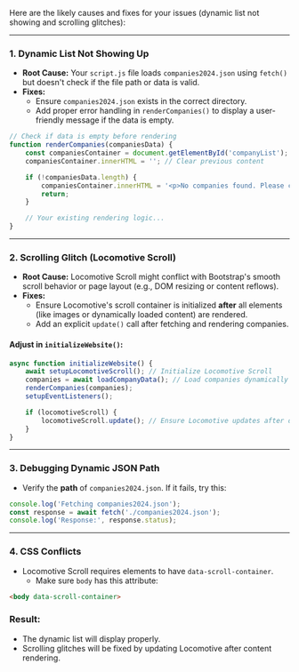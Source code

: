 Here are the likely causes and fixes for your issues (dynamic list not showing and scrolling glitches):

---

### 1. **Dynamic List Not Showing Up**

- **Root Cause:** Your `script.js` file loads `companies2024.json` using `fetch()` but doesn't check if the file path or data is valid.
- **Fixes:**
  - Ensure `companies2024.json` exists in the correct directory.
  - Add proper error handling in `renderCompanies()` to display a user-friendly message if the data is empty.

```javascript
// Check if data is empty before rendering
function renderCompanies(companiesData) {
    const companiesContainer = document.getElementById('companyList');
    companiesContainer.innerHTML = ''; // Clear previous content

    if (!companiesData.length) {
        companiesContainer.innerHTML = '<p>No companies found. Please check the data source.</p>';
        return;
    }

    // Your existing rendering logic...
}
```

---

### 2. **Scrolling Glitch (Locomotive Scroll)**

- **Root Cause:** Locomotive Scroll might conflict with Bootstrap's smooth scroll behavior or page layout (e.g., DOM resizing or content reflows).
- **Fixes:**
  - Ensure Locomotive's scroll container is initialized **after** all elements (like images or dynamically loaded content) are rendered.
  - Add an explicit `update()` call after fetching and rendering companies.

#### Adjust in `initializeWebsite()`:

```javascript
async function initializeWebsite() {
    await setupLocomotiveScroll(); // Initialize Locomotive Scroll
    companies = await loadCompanyData(); // Load companies dynamically
    renderCompanies(companies);
    setupEventListeners();

    if (locomotiveScroll) {
        locomotiveScroll.update(); // Ensure Locomotive updates after dynamic content
    }
}
```

---

### 3. **Debugging Dynamic JSON Path**

- Verify the **path** of `companies2024.json`. If it fails, try this:

```javascript
console.log('Fetching companies2024.json');
const response = await fetch('./companies2024.json');
console.log('Response:', response.status);
```

---

### 4. **CSS Conflicts**

- Locomotive Scroll requires elements to have `data-scroll-container`.
  - Make sure `body` has this attribute:

```html
<body data-scroll-container>
```

### Result:

- The dynamic list will display properly.
- Scrolling glitches will be fixed by updating Locomotive after content rendering.

